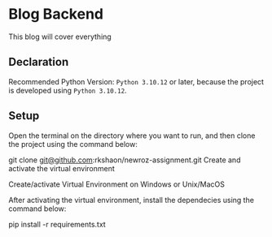 # Blog Backend
This blog will cover everything

## Declaration
Recommended Python Version: `Python 3.10.12` or later, because the project is developed using `Python 3.10.12`.

## Setup
Open the terminal on the directory where you want to run, and then clone the project using the command below:

git clone git@github.com:rkshaon/newroz-assignment.git
Create and activate the virtual environment

Create/activate Virtual Environment on Windows or Unix/MacOS

After activating the virtual environment, install the dependecies using the command below:

pip install -r requirements.txt